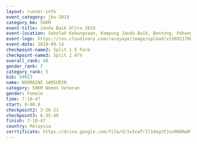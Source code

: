 ```yaml
---
layout: runner-info 
event_category: jbu-2019 
category_km: 50KM 
event-title: Janda Baik Ultra 2019
event-location: Sekolah Kebangsaan, Kampung Janda Baik, Bentong, Pahang, Malaysia 
event-logo: https://res.cloudinary.com/raceyaya/image/upload/v1569217009/logo/janda-baik_vch1pc.jpg 
event-date: 2019-09-14 
checkpoint-name2: Split 1 E Farm 
checkpoint-name3: Split 2 ATV 
overall_rank: 40
gender_rank: 7
category_rank: 5
bib: 54013
name: NOORAINI SAMSUDIN
category: 50KM Women Veteran
gender: Female
time: 7-10-47
start: 0-00.0
checkpoint2: 3-26-21
checkpoint3: 6-35-40
finish: 7-10-47
country: Malaysia
cerrtificate: https-//drive.google.com/file/d/1v5cwTrIl14ogtPJun0O6RwHTI868xj02/view?usp=sharing
---
```

